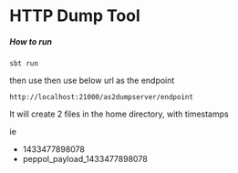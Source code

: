# HTTP Dump Tool

##### How to run

```sbt run```

then use then use below url as the endpoint

```http://localhost:21000/as2dumpserver/endpoint```

It will create 2 files in the home directory, with timestamps

ie
- 1433477898078
- peppol_payload_1433477898078


